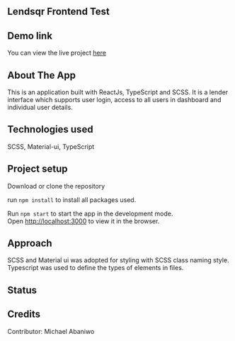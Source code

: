 ## Lendsqr Frontend Test

## Demo link

You can view the live project [here](http://localhost:3000)

## About The App

This is an application built with ReactJs, TypeScript and SCSS. It is a lender interface which supports user login, access to all users in dashboard and individual user details. 

## Technologies used

SCSS, Material-ui, TypeScript

## Project setup

Download or clone the repository

run `npm install` to install all packages used.

Run `npm start` to start the app in the development mode.\
Open [http://localhost:3000](http://localhost:3000) to view it in the browser.

## Approach

SCSS and Material ui was adopted for styling with SCSS class naming style. Typescript was used to define the types of elements in files.

## Status

## Credits

Contributor: Michael Abaniwo

